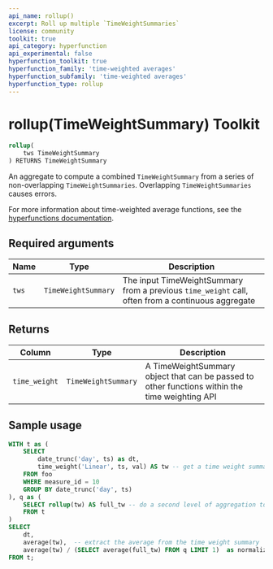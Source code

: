 ```yaml
---
api_name: rollup()
excerpt: Roll up multiple `TimeWeightSummaries`
license: community
toolkit: true
api_category: hyperfunction
api_experimental: false
hyperfunction_toolkit: true
hyperfunction_family: 'time-weighted averages'
hyperfunction_subfamily: 'time-weighted averages'
hyperfunction_type: rollup
---
```


# rollup(TimeWeightSummary) <tag type="toolkit">Toolkit</tag>

```SQL
rollup(
    tws TimeWeightSummary
) RETURNS TimeWeightSummary
```

An aggregate to compute a combined `TimeWeightSummary` from a series of
non-overlapping `TimeWeightSummaries`. Overlapping `TimeWeightSummaries` causes
errors.

For more information about time-weighted average functions, see the
[hyperfunctions documentation][hyperfunctions-time-weight-average].

## Required arguments

|Name| Type |Description|
|---|---|---|
|`tws`|`TimeWeightSummary`|The input TimeWeightSummary from a previous `time_weight` call, often from a continuous aggregate|

## Returns

|Column|Type|Description|
|---|---|---|
|`time_weight`|`TimeWeightSummary`|A TimeWeightSummary object that can be passed to other functions within the time weighting API|


## Sample usage

```SQL
WITH t as (
    SELECT
        date_trunc('day', ts) as dt,
        time_weight('Linear', ts, val) AS tw -- get a time weight summary
    FROM foo
    WHERE measure_id = 10
    GROUP BY date_trunc('day', ts)
), q as (
    SELECT rollup(tw) AS full_tw -- do a second level of aggregation to get the full time weighted average
    FROM t
)
SELECT
    dt,
    average(tw),  -- extract the average from the time weight summary
    average(tw) / (SELECT average(full_tw) FROM q LIMIT 1)  as normalized -- get the normalized average
FROM t;
```


[hyperfunctions-time-weight-average]: timescaledb/:currentVersion:/how-to-guides/hyperfunctions/time-weighted-averages/
